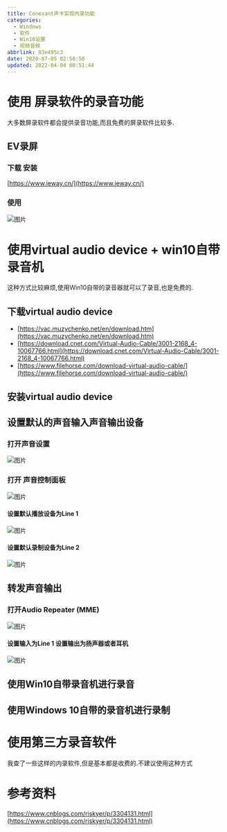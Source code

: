 ```yaml
---
title: Conexant声卡实现内录功能
categories: 
  - Windows
  - 软件
  - Win10设置
  - 视频音频
abbrlink: 93e495c3
date: 2020-07-05 02:58:50
updated: 2022-04-04 00:51:44
---
```

# 使用 屏录软件的录音功能
大多数屏录软件都会提供录音功能,而且免费的屏录软件比较多.
## EV录屏
### 下载 安装
[https://www.ieway.cn/](https://www.ieway.cn/)
### 使用
![图片](https://raw.githubusercontent.com/lanlan2017/images/master/Blog/Windows/Software/Win10_Settings/VideoAndAudio/ConexantSoundCardRealizesInternalRecordingFunction/7.png)
# 使用virtual audio device + win10自带录音机
这种方式比较麻烦,使用Win10自带的录音器就可以了录音,也是免费的.
## 下载virtual audio device
- [https://vac.muzychenko.net/en/download.htm](https://vac.muzychenko.net/en/download.htm)
- [https://download.cnet.com/Virtual-Audio-Cable/3001-2168_4-10067766.html](https://download.cnet.com/Virtual-Audio-Cable/3001-2168_4-10067766.html)
- [https://www.filehorse.com/download-virtual-audio-cable/](https://www.filehorse.com/download-virtual-audio-cable/)

## 安装virtual audio device

## 设置默认的声音输入声音输出设备
### 打开声音设置
![图片](https://raw.githubusercontent.com/lanlan2017/images/master/Blog/Windows/Software/Win10_Settings/VideoAndAudio/ConexantSoundCardRealizesInternalRecordingFunction/1.png)
### 打开 声音控制面板
![图片](https://raw.githubusercontent.com/lanlan2017/images/master/Blog/Windows/Software/Win10_Settings/VideoAndAudio/ConexantSoundCardRealizesInternalRecordingFunction/2.png)

#### 设置默认播放设备为Line 1
![图片](https://raw.githubusercontent.com/lanlan2017/images/master/Blog/Windows/Software/Win10_Settings/VideoAndAudio/ConexantSoundCardRealizesInternalRecordingFunction/3.png)
#### 设置默认录制设备为Line 2
![图片](https://raw.githubusercontent.com/lanlan2017/images/master/Blog/Windows/Software/Win10_Settings/VideoAndAudio/ConexantSoundCardRealizesInternalRecordingFunction/4.png)

## 转发声音输出
### 打开Audio Repeater (MME)
![图片](https://raw.githubusercontent.com/lanlan2017/images/master/Blog/Windows/Software/Win10_Settings/VideoAndAudio/ConexantSoundCardRealizesInternalRecordingFunction/5.png)
#### 设置输入为Line 1 设置输出为扬声器或者耳机
![图片](https://raw.githubusercontent.com/lanlan2017/images/master/Blog/Windows/Software/Win10_Settings/VideoAndAudio/ConexantSoundCardRealizesInternalRecordingFunction/6.png)

## 使用Win10自带录音机进行录音
## 使用Windows 10自带的录音机进行录制

# 使用第三方录音软件
我查了一些这样的内录软件,但是基本都是收费的.不建议使用这种方式

<!-- 
Blog/Windows/software/Win10Settings/VideoAndAudio/ConexantSoundCardRealizesInternalRecordingFunction/2
Blog/Windows/software/Win10Settings/VideoAndAudio/ConexantSoundCardRealizesInternalRecordingFunction/3
Blog/Windows/software/Win10Settings/VideoAndAudio/ConexantSoundCardRealizesInternalRecordingFunction/4
Blog/Windows/software/Win10Settings/VideoAndAudio/ConexantSoundCardRealizesInternalRecordingFunction/5
Blog/Windows/software/Win10Settings/VideoAndAudio/ConexantSoundCardRealizesInternalRecordingFunction/6
Blog/Windows/software/Win10Settings/VideoAndAudio/ConexantSoundCardRealizesInternalRecordingFunction/7
Blog/Windows/software/Win10Settings/VideoAndAudio/ConexantSoundCardRealizesInternalRecordingFunction/1
Blog/Windows/software/Win10Settings/VideoAndAudio/ConexantSoundCardRealizesInternalRecordingFunction/1
Blog/Windows/software/Win10Settings/VideoAndAudio/ConexantSoundCardRealizesInternalRecordingFunction/1
Blog/Windows/software/Win10Settings/VideoAndAudio/ConexantSoundCardRealizesInternalRecordingFunction/1
Blog/Windows/software/Win10Settings/VideoAndAudio/ConexantSoundCardRealizesInternalRecordingFunction/1
Blog/Windows/software/Win10Settings/VideoAndAudio/ConexantSoundCardRealizesInternalRecordingFunction/1
Blog/Windows/software/Win10Settings/VideoAndAudio/ConexantSoundCardRealizesInternalRecordingFunction/1
-->

# 参考资料
[https://www.cnblogs.com/riskyer/p/3304131.html](https://www.cnblogs.com/riskyer/p/3304131.html)
